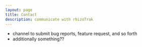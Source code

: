 ```yaml
---
layout: page
title: Contact 
description: communicate with rhizoTrak
---
```


* channel to submit bug reports, feature request, and so forth
* additionally something??
